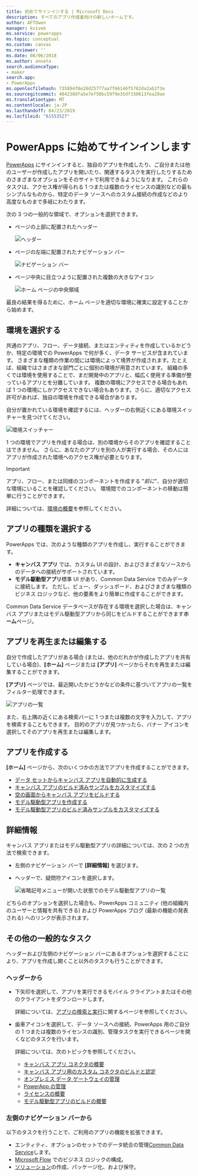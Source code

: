 ```yaml
---
title: 初めてサインインする | Microsoft Docs
description: すべてのアプリ作成者向けの新しいホームです。
author: AFTOwen
manager: kvivek
ms.service: powerapps
ms.topic: conceptual
ms.custom: canvas
ms.reviewer: ''
ms.date: 08/06/2018
ms.author: anneta
search.audienceType:
- maker
search.app:
- PowerApps
ms.openlocfilehash: 735894f8e28d25777aa7f66146f5782da2ab2f3e
ms.sourcegitcommit: 4042388fa5e7ef50bc59f9e35df330613fea29ae
ms.translationtype: MT
ms.contentlocale: ja-JP
ms.lasthandoff: 04/23/2019
ms.locfileid: "61553527"
---
```

# <a name="sign-in-to-powerapps-for-the-first-time"></a>PowerApps に始めてサインインします

[PowerApps](https://web.powerapps.com?utm_source=padocs&utm_medium=linkinadoc&utm_campaign=referralsfromdoc) にサインインすると、独自のアプリを作成したり、ご自分または他のユーザーが作成したアプリを開いたり、関連するタスクを実行したりするためのさまざまなオプションをそのサイトで利用できるようになります。 これらのタスクは、アクセス権が得られる 1 つまたは複数のライセンスの識別などの最もシンプルなものから、特定のデータ ソースへのカスタム接続の作成などのより高度なものまで多岐にわたります。

次の 3 つの一般的な領域で、オプションを選択できます。

- ページの上部に配置されたヘッダー

    ![ヘッダー](media/intro-maker-portal/header.png)

- ページの左端に配置されたナビゲーション バー

    ![ナビゲーション バー](media/intro-maker-portal/nav-bar.png)

- ページ中央に目立つように配置された複数の大きなアイコン

    ![ホーム ページの中央領域](media/intro-maker-portal/center-area.png)

最良の結果を得るために、ホーム ページを適切な環境に確実に設定することから始めます。

## <a name="choose-an-environment"></a>環境を選択する

共通のアプリ、フロー、データ接続、またはエンティティを作成しているかどうか、特定の環境での PowerApps で何が多く、データ サービスが含まれています。 さまざまな種類の作業の間には環境によって境界が作成されます。たとえば、組織ではさまざまな部門ごとに個別の環境が用意されています。 組織の多くでは環境を使用することで、まだ開発中のアプリと、幅広く使用する準備が整っているアプリとを分離しています。 複数の環境にアクセスできる場合もあれば 1 つの環境にしかアクセスできない場合もあります。さらに、適切なアクセス許可があれば、独自の環境を作成できる場合があります。

自分が置かれている環境を確認するには、ヘッダーの右側近くにある環境スイッチャーを見つけてください。

![環境スイッチャー](media/intro-maker-portal/environment-switcher.png)

1 つの環境でアプリを作成する場合は、別の環境からそのアプリを確認することはできません。 さらに、あなたのアプリを別の人が実行する場合、その人にはアプリが作成された環境へのアクセス権が必要となります。

> [!IMPORTANT]
> アプリ、フロー、または同様のコンポーネントを作成する "*前に*"、自分が適切な環境にいることを確認してください。 環境間でのコンポーネントの移動は簡単に行うことができます。

詳細については、[環境の概要](../../administrator/environments-overview.md)を参照してください。

## <a name="choose-an-app-type"></a>アプリの種類を選択する

PowerApps では、次のような種類のアプリを作成し、実行することができます。

- **キャンバス アプリ** では、カスタム UI の設計、およびさまざまなソースからのデータへの接続がサポートされています。
- **モデル駆動型アプリ**標準 UI があり、Common Data Service でのみデータに接続します。 ただし、ビュー、ダッシュボード、およびさまざまな種類のビジネス ロジックなど、他の要素をより簡単に作成することができます。

Common Data Service データベースが存在する環境を選択した場合は、キャンバス アプリまたはモデル駆動型アプリから同じをビルドすることができます**ホーム**ページ。

## <a name="play-or-edit-an-app"></a>アプリを再生または編集する

自分で作成したアプリがある場合 (または、他のだれかが作成したアプリを共有している場合)、**[ホーム]** ページまたは **[アプリ]** ページからそれを再生または編集することができます。

**[アプリ]** ページでは、最近開いたかどうかなどの条件に基づいてアプリの一覧をフィルター処理できます。

![アプリの一覧](./media/intro-maker-portal/find-apps.png)

また、右上隅の近くにある検索バーに 1 つまたは複数の文字を入力して、アプリを検索することもできます。 目的のアプリが見つかったら、バナー アイコンを選択してそのアプリを再生または編集します。

## <a name="create-an-app"></a>アプリを作成する

**[ホーム]** ページから、次のいくつかの方法でアプリを作成することができます。

- [データ セットからキャンバス アプリを自動的に生成する](data-platform-create-app.md)
- [キャンバス アプリのビルド済みサンプルをカスタマイズする](open-and-run-a-sample-app.md)
- [空の画面からキャンバス アプリをビルドする](data-platform-create-app-scratch.md)
- [モデル駆動型アプリを作成する](../model-driven-apps/overview-model-driven-samples.md)
- [モデル駆動型アプリのビルド済みサンプルをカスタマイズする](../model-driven-apps/build-first-model-driven-app.md)

## <a name="learn-more"></a>詳細情報

キャンバス アプリまたはモデル駆動型アプリの詳細については、次の 2 つの方法で検索できます。

- 左側のナビゲーション バーで **[詳細情報]** を選びます。
- ヘッダーで、疑問符アイコンを選択します。

    ![省略記号メニューが開いた状態でのモデル駆動型アプリの一覧](media/intro-maker-portal/help-icon.png)

どちらのオプションを選択した場合も、PowerApps コミュニティ (他の組織内のユーザーと情報を共有できる) および PowerApps ブログ (最新の機能の発表される) へのリンクが表示されます。

## <a name="other-common-tasks"></a>その他の一般的なタスク

ヘッダーおよび左側のナビゲーション バーにあるオプションを選択することにより、アプリを作成し開くこと以外のタスクも行うことができます。

### <a name="from-the-header"></a>ヘッダーから

- 下矢印を選択して、アプリを実行できるモバイル クライアントまたはその他のクライアントをダウンロードします。

    詳細については、[アプリの検索と実行](../../user/index.md)に関するページを参照してください。

- 歯車アイコンを選択して、データ ソースへの接続、PowerApps 用のご自分の 1 つまたは複数のライセンスの識別、管理タスクを実行できるページを開くなどのタスクを行います。

    詳細については、次のトピックを参照してください。

  - [キャンバス アプリ コネクタの概要](connections-list.md)
  - [キャンバス アプリ用のカスタム コネクタのビルドと認定](register-custom-api.md)
  - [オンプレミス データ ゲートウェイの管理](gateway-management.md)
  - [PowerApp の管理](../../administrator/index.md)
  - [ライセンスの概要](../../administrator/pricing-billing-skus.md)
  - [モデル駆動型アプリのビルドの概要](../model-driven-apps/model-driven-app-overview.md)

### <a name="from-the-left-navigation-bar"></a>左側のナビゲーション バーから

以下のタスクを行うことで、ご利用のアプリの機能を拡張できます。

- エンティティ、オプションのセットでのデータ統合の管理[Common Data Service](../common-data-service/data-platform-intro.md)します。
- [Microsoft Flow](https://docs.microsoft.com/flow/getting-started) でのビジネス ロジックの構成。
- [ソリューション](../../developer/common-data-service/introduction-solutions.md)の作成、パッケージ化、および保守。
